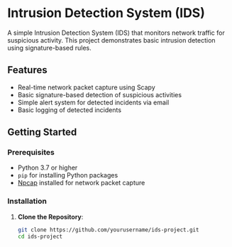 # Intrusion Detection System (IDS)

A simple Intrusion Detection System (IDS) that monitors network traffic for suspicious activity. This project demonstrates basic intrusion detection using signature-based rules.

## Features

- Real-time network packet capture using Scapy
- Basic signature-based detection of suspicious activities
- Simple alert system for detected incidents via email
- Basic logging of detected incidents

## Getting Started

### Prerequisites

- Python 3.7 or higher
- `pip` for installing Python packages
- [Npcap](https://nmap.org/npcap/) installed for network packet capture

### Installation

1. **Clone the Repository**:
   ```sh
   git clone https://github.com/yourusername/ids-project.git
   cd ids-project
